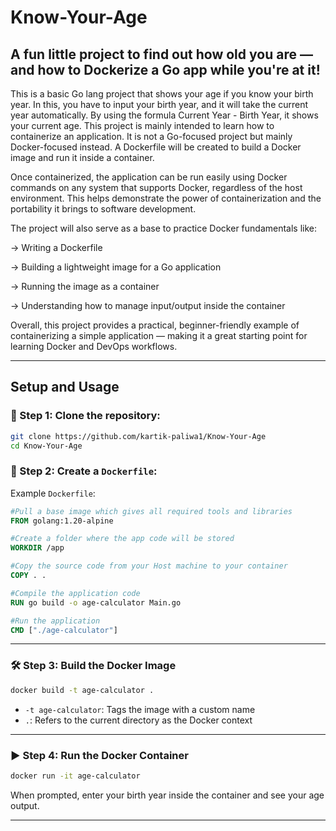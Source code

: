 # Know-Your-Age
## A fun little project to find out how old you are — and how to Dockerize a Go app while you're at it!

This is a basic Go lang project that shows your age if you know your birth year. In this, you have to input your birth year, and it will take the current year automatically.
By using the formula Current Year - Birth Year, it shows your current age.
This project is mainly intended to learn how to containerize an application. It is not a Go-focused project but mainly Docker-focused instead.
A Dockerfile will be created to build a Docker image and run it inside a container.

Once containerized, the application can be run easily using Docker commands on any system that supports Docker, regardless of the host environment. This helps demonstrate the power of containerization and the portability it brings to software development.

The project will also serve as a base to practice Docker fundamentals like:

-> Writing a Dockerfile

-> Building a lightweight image for a Go application

-> Running the image as a container

-> Understanding how to manage input/output inside the container

Overall, this project provides a practical, beginner-friendly example of containerizing a simple application — making it a great starting point for learning Docker and DevOps workflows.


---

## Setup and Usage

### 📝 Step 1: Clone the repository:

   ```bash
   git clone https://github.com/kartik-paliwa1/Know-Your-Age
   cd Know-Your-Age
   ```

### 📝 Step 2: Create a `Dockerfile`:

Example `Dockerfile`:

```Dockerfile
#Pull a base image which gives all required tools and libraries
FROM golang:1.20-alpine

#Create a folder where the app code will be stored
WORKDIR /app

#Copy the source code from your Host machine to your container
COPY . .

#Compile the application code
RUN go build -o age-calculator Main.go

#Run the application
CMD ["./age-calculator"]
```

---

### 🛠️ Step 3: Build the Docker Image

```bash
docker build -t age-calculator .
```

* `-t age-calculator`: Tags the image with a custom name
* `.`: Refers to the current directory as the Docker context

---

### ▶️ Step 4: Run the Docker Container


```bash
docker run -it age-calculator
```
When prompted, enter your birth year inside the container and see your age output.

---
